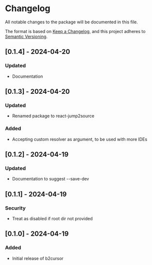 # Changelog

All notable changes to the package will be documented in this file.

The format is based on [Keep a Changelog](https://keepachangelog.com/en/1.0.0/),
and this project adheres to [Semantic Versioning](https://semver.org/spec/v2.0.0.html).

## [0.1.4] - 2024-04-20
### Updated
- Documentation

## [0.1.3] - 2024-04-20
### Updated
- Renamed package to react-jump2source

### Added
- Accepting custom resolver as argument, to be used with more IDEs

## [0.1.2] - 2024-04-19
### Updated
- Documentation to suggest --save-dev

## [0.1.1] - 2024-04-19
### Security
- Treat as disabled if root dir not provided

## [0.1.0] - 2024-04-19

### Added
- Initial release of b2cursor
